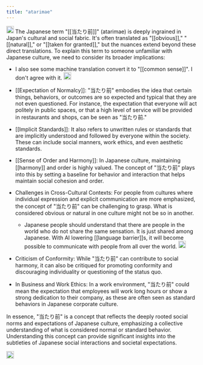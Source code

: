 ```yaml
---
title: "atarimae"
---
```


<img src='https://scrapbox.io/api/pages/nishio/GPT/icon' alt='GPT.icon' height="19.5"/> The Japanese term "[[当たり前]]" (atarimae) is deeply ingrained in Japan's cultural and social fabric. It's often translated as "[[obvious]]," "[[natural]]," or "[[taken for granted]]," but the nuances extend beyond these direct translations. To explain this term to someone unfamiliar with Japanese culture, we need to consider its broader implications:
- I also see some machine translation convert it to "[[common sense]]". I don't agree with it. <img src='https://scrapbox.io/api/pages/nishio/nishio/icon' alt='nishio.icon' height="19.5"/>

- [[Expectation of Normalcy]]: "当たり前" embodies the idea that certain things, behaviors, or outcomes are so expected and typical that they are not even questioned. For instance, the expectation that everyone will act politely in public spaces, or that a high level of service will be provided in restaurants and shops, can be seen as "当たり前."

- [[Implicit Standards]]: It also refers to unwritten rules or standards that are implicitly understood and followed by everyone within the society. These can include social manners, work ethics, and even aesthetic standards.

- [[Sense of Order and Harmony]]: In Japanese culture, maintaining [[harmony]] and order is highly valued. The concept of "当たり前" plays into this by setting a baseline for behavior and interaction that helps maintain social cohesion and order.

- Challenges in Cross-Cultural Contexts: For people from cultures where individual expression and explicit communication are more emphasized, the concept of "当たり前" can be challenging to grasp. What is considered obvious or natural in one culture might not be so in another.
    - Japanese people should understand that there are people in the world who do not share the same sensation. It is just shared among Japanese. With AI lowering [[language barrier]]s, it will become possible to communicate with people from all over the world. <img src='https://scrapbox.io/api/pages/nishio/nishio/icon' alt='nishio.icon' height="19.5"/>

- Criticism of Conformity: While "当たり前" can contribute to social harmony, it can also be critiqued for promoting conformity and discouraging individuality or questioning of the status quo.

- In Business and Work Ethics: In a work environment, "当たり前" could mean the expectation that employees will work long hours or show a strong dedication to their company, as these are often seen as standard behaviors in Japanese corporate culture.

In essence, "当たり前" is a concept that reflects the deeply rooted social norms and expectations of Japanese culture, emphasizing a collective understanding of what is considered normal or standard behavior. Understanding this concept can provide significant insights into the subtleties of Japanese social interactions and societal expectations.

<img src='https://scrapbox.io/api/pages/nishio/en/icon' alt='en.icon' height="19.5"/>

